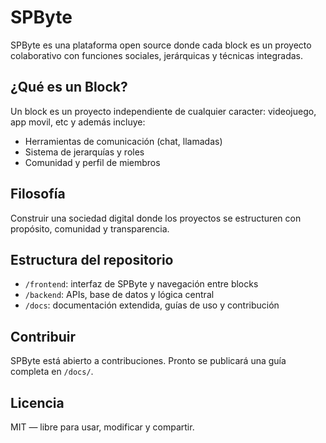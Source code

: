 # SPByte

SPByte es una plataforma open source donde cada block es un proyecto colaborativo con funciones sociales, jerárquicas y técnicas integradas.

## ¿Qué es un Block?
Un block es un proyecto independiente de cualquier caracter: videojuego, app movil, etc y además incluye:
- Herramientas de comunicación (chat, llamadas)
- Sistema de jerarquías y roles
- Comunidad y perfil de miembros

## Filosofía
Construir una sociedad digital donde los proyectos se estructuren con propósito, comunidad y transparencia.

## Estructura del repositorio
- `/frontend`: interfaz de SPByte y navegación entre blocks
- `/backend`: APIs, base de datos y lógica central
- `/docs`: documentación extendida, guías de uso y contribución

## Contribuir
SPByte está abierto a contribuciones. Pronto se publicará una guía completa en `/docs/`.

## Licencia
MIT — libre para usar, modificar y compartir.
